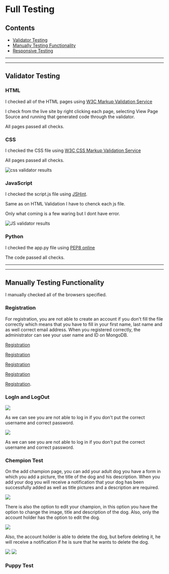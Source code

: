 # Full Testing
## Contents
+ [Validator Testing](#validator-testing)
+ [Manually Testing Functionality](#manually-testing-functionality)
+ [Responsive Testing](#responsive-testing)
---
---

## Validator Testing
### **HTML**

 I checked all of the HTML pages using [W3C Markup Validation Service](https://validator.w3.org/)

 I check from the live site by right clicking each page, selecting View Page Source and running that generated code through the validator.

 All pages passed all checks. 


### **CSS**

I checked the CSS file using [W3C CSS Markup Validation Service](https://jigsaw.w3.org/css-validator/)


All pages passed all checks. 

![css validator results](static/readme/csstest2.PNG)

### **JavaScript**

I checked the script.js file using [JSHint](https://jshint.com/).

Same as on HTML Validation I have to chenck each js file. 

Only what coming is a few waring but I dont have error. 

![JS validator results](static/readme/JStest2.png)

### **Python**
I checked the app.py file using [PEP8 online](http://pep8online.com/)

The code passed all checks.

---
---

## Manually Testing Functionality

I manually checked all of the browsers specified.

### **Registration**

For registration, you are not able to create an account if you don't fill the file correctly which means that you have to fill in your first name, last name and as well correct email address. When you registered correctly, the administrator can see your user name and ID on MongoDB.

[Registration](static/readme/test/registertest.PNG)

[Registration](static/readme/test/registertest2.PNG)

[Registration](static/readme/test/registertest3.PNG)

[Registration](static/readme/test/registertest4.png)

[Registration](static/readme/test/reg5.PNG).


### **LogIn and LogOut**

<img src="static/readme/test/login.PNG" />

As we can see you are not able to log in if you don't put the correct username and correct password.

<img src="static/readme/test/logouttest.PNG" />

As we can see you are not able to log in if you don't put the correct username and correct password.

### **Chempion Test**

On the add champion page, you can add your adult dog you have a form in which you add a picture, the title of the dog and his description. When you add your dog you will receive a notification that your dog has been successfully added as well as title pictures and a description are required.

<img src="static/readme/test/chempionaddtest.PNG" />

There is also the option to edit your champion, in this option you have the option to change the image, title and description of the dog. Also, only the account holder has the option to edit the dog.

<img src="static/readme/test/editch.PNG" />

Also, the account holder is able to delete the dog, but before deleting it, he will receive a notification if he is sure that he wants to delete the dog.

<img src="static/readme/test/chedelete2.PNG" />

<img src="static/readme/test/chedelete.PNG" />

### **Puppy Test**





















